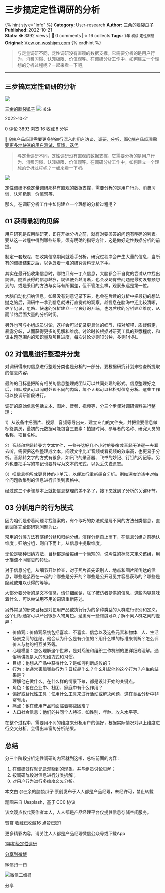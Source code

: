 # 三步搞定定性调研的分析
{% hint style="info" %}
**Category:** User-research
**Author:** [三余的脑袋瓜子](https://www.woshipm.com/u/750219)
**Published:** 2022-10-21  
**Stats:** 👁️ 3892 views | 💬 0 comments | ⭐ 16 collects
**Tags:** `1年` `初级` `定性调研`
**Original:** [View on woshipm.com](https://www.woshipm.com/user-research/5650537.html)
{% endhint %}
> 与定量调研不同，定性调研没有直观的数据支撑，它需要分析的是用户行为、消费习惯、认知极限、价值观等。在调研分析工作中，如何建立一个理想的分析过程呢？一起来看一下吧。

---

## 三步搞定定性调研的分析

[![](https://image.woshipm.com/wp-files/2022/10/qCKbebPG9vmV6LdqFEQq.jpg!/both/72x72)](https://www.woshipm.com/u/750219)

[三余的脑袋瓜子](https://www.woshipm.com/u/750219) ![](https://static.woshipm.com/tag/1101_1@2x.png) 关注

2022-10-21

0 评论 3892 浏览 16 收藏 8 分钟

[🔗 B端产品经理需要更多地进行深入的用户访谈、调研、分析，而C端产品经理需要更多地快速的用户测试、反馈、迭代](https://ke.qidianla.com/courses/bcpm)

> 与定量调研不同，定性调研没有直观的数据支撑，它需要分析的是用户行为、消费习惯、认知极限、价值观等。在调研分析工作中，如何建立一个理想的分析过程呢？一起来看一下吧。

![](https://image.woshipm.com/wp-files/2022/10/YZFYktggZ8dAYfW3JM0h.png)

定性调研不像定量调研那样有直观的数据支撑，需要分析的是用户行为、消费习惯、认知极限、价值观等。

那么，在调研分析工作中如何建立一个理想的分析过程呢？

## 01 获得最初的见解

用户研究是应用型研究，即在开始分析之前，就有对要回答的问题有明确的列表。要从这一过程中得到哪些结果，须有明确的指导方针，这是做好定性数据分析的前提。

制定一套规程，在收集信息期间就着手分析，研究过程中会产生大量的信息，当所有的调研结束之后，以免对着一堆的研究资料无从下手。

其实在最开始收集信息时，哪怕只有一丁点信息，大脑都会不自觉的尝试从中找出规律，随着获得的信息越多，规律便会越清晰，也会发现有些问题是最初没有预想到的，或是采用的方法与实际有所偏差，但不管怎么样，观察永远是第一位。

大脑自动化归纳信息，如果没有刻意记录下来，也会在后续的分析中把最初的想法抛之脑后，调研中一拿到信息就进行直觉式的观察，趁信息在脑海中还比较清晰，尽早记录，粗略、快速的分析建立一个良好的开端，也为后续的分析建立维度，从而节约后面大量的分析时间。

另外也可与小组成员讨论，这样会可以记录更具体的细节，核对解释，质疑假定，暴露分歧，从而获得更多的见解和维度。讨论时长根据对研究工具的熟悉程度，和该主题范围内的知识量及项目进度，每次讨论少则10分钟，多则1小时。

## 02 对信息进行整理并分类

对调研得来的信息进行整理分类也是分析的一部分，要根据研究计划来检查所提取的信息内容。

最终的目标是把所有相关的信息整理成团队可以共同处理的形式。信息整理好之后，团队成员可以同时处理不同的内容，每个人都可以轻松对信息分析。这些工作可以按调研阶段进行。

调研的原始信息包括文本、图片、音频、视频等，分三个步骤对调研资料进行整理：

1）从设备中把图片、视频、音频等导出来，建立专门的文件夹，并把重要信息做标签票房，最初的元数据可能包含三要素：拍摄时间、参与者的名称、研究人员的名称、项目名称。

2）音频和视频转录为文本文件，一些长达好几个小时的录像或音频无法逐一去看去听，需要把这些整理成文本，阅读文字比听音频或看视频的效率高，也更易于分析。音频转文字的方式有很多，如讯飞的录音器、飞书的妙记、钉钉的闪记等。另外也要把手写的笔记也要转写为文本的形式，以免丢失或遗忘。

3）把信息拆解成更具体的小单元，以便进行重新组合分析。例如深度访谈中对每个问题收集到的信息进行归类到表格中。

经过这三个步骤基本上就把信息整理的差不多了，接下来就到了分析的关键环节。

## 03 分析用户的行为模式

因为咱们是带着问题寻找答案的，有个取巧的办法就是用不同的方法分类信息，直到回答完全部研究问题为止。

常用的分类方法有演绎分组和归纳分组。演绎分组自上而下，在信息分组之前确认维度；归纳分组，则自下而上，从信息中提取维度。

无论是哪种归纳方法，目标都是给每组一个简短的、说明性的标签来定义该组，用于描述不同信息的特征。

对于信息分组，从细节开始检查，对于照片首先识别人、地点和图片所传达的信息，哪些是紧密在一起的？哪些是分开的？哪些是公开可见并容易获取的？哪些是隐藏或难以获得的等等。

大部分要分析的是文本信息，请仔细阅读，除了被访者提供的信息，这些内容意味着什么，可以尝试用不用的词语重新陈述。

另外常见的研究目标是对使用产品或执行行为的多种类型的人群进行识别和定义，这个目标通常可以产出很多人物角色。这里有一些维度可以了解不同人群之间的差异：

*   价值观：价值观系统包括喜欢、不喜欢、信念以及这些元素和物体、人、生活场景之间的连结。他会认为什么是有价值的？用什么样的标准来判断？怎么评价人与物的相互关系等。
*   心理模型：怎么理解这个世界，是对系统和组织工作机制的更详细的理解。通俗地讲就是人的思维方式和习惯。
*   目标：他想从产品中获得什么？是如何判断成败的？
*   行为：他通常表现哪些行为？目标是什么？什么引起他的这个行为？产生的结果是？  
    理解他在做什么。在什么样的情景下做，都是设计开始的关键点。
*   角色：他在企业中、社团、家庭中有什么作用？
*   偏好或替代性工具：使用什么工具来进行活动或解决问题，这在竞品分析中非常有用。
*   痛点：他在使用产品时面临着哪些困难？
*   人口社会信息：他们的共同个人特征，如性别、年龄、收入水平等。

在整个过程中，需要用不同的维度来分析用户的偏好，根据实际情况对以上维度进行交叉分析，会得出丰富的分析结果。

## 总结

分三个阶段分析定性调研的内容就到这啦，总结前面的内容：

1.  在调研过程就记录观察到的现象，并与组员讨论见解；
2.  按调研阶段对信息进行分类拆解；
3.  对用户行为进行多维度交叉分析。

本文由 @三余的脑袋瓜子 原创发布于人人都是产品经理，未经许可，禁止转载

题图来自 Unsplash，基于 CC0 协议

该文观点仅代表作者本人，人人都是产品经理平台仅提供信息存储空间服务。

赞赏 收藏已收藏16 点赞已赞1

更多精彩内容，请关注人人都是产品经理微信公众号或下载App

[1年](https://www.woshipm.com/tag/1%e5%b9%b4)[初级](https://www.woshipm.com/tag/%e5%88%9d%e7%ba%a7)[定性调研](https://www.woshipm.com/tag/%e5%ae%9a%e6%80%a7%e8%b0%83%e7%a0%94)

[分享到微博](https://service.weibo.com/share/share.php?appkey=2775287854&title=三步搞定定性调研的分析&url=https://www.woshipm.com/user-research/5650537.html&pic=https://image.woshipm.com/wp-files/2022/10/YZFYktggZ8dAYfW3JM0h.png)

微信扫一扫

![微信二维码](https://api.pwmqr.com/qrcode/create/?url=https://www.woshipm.com/user-research/5650537.html)

分享